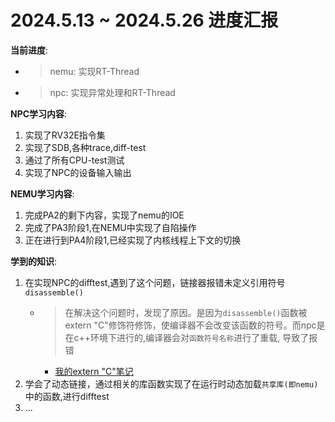 # 2024.5.13 ~ 2024.5.26 进度汇报
**当前进度**:  
   - > nemu: 实现RT-Thread  
   - > npc: 实现异常处理和RT-Thread  

**NPC学习内容**:
1. 实现了RV32E指令集  
2. 实现了SDB,各种trace,diff-test  
3. 通过了所有CPU-test测试  
4. 实现了NPC的设备输入输出

**NEMU学习内容**:  
1. 完成PA2的剩下内容，实现了nemu的IOE  
2. 完成了PA3阶段1,在NEMU中实现了自陷操作  
3. 正在进行到PA4阶段1,已经实现了内核线程上下文的切换  

**学到的知识**:  
1. 在实现NPC的difftest,遇到了这个问题，链接器报错未定义引用符号`disassemble()`  
   - >在解决这个问题时，发现了原因。是因为`disassemble()`函数被extern "C"修饰符修饰，使编译器不会改变该函数的符号。而npc是在c++环境下进行的,编译器会对`函数符号名称`进行了重载, 导致了报错   
      - [我的extern "C"笔记](https://sipym.github.io/notes/#/%E8%AE%A1%E7%AE%97%E6%9C%BA/%E7%BC%96%E7%A8%8B%E8%AF%AD%E8%A8%80/C%E4%B8%8ECpp/extern%22C%22%E9%80%89%E9%A1%B9)  
2. 学会了动态链接，通过相关的库函数实现了在运行时动态加载`共享库(即nemu)`中的函数,进行difftest  
3. ...


